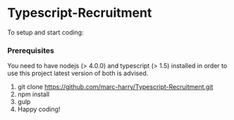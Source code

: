 # Typescript-Recruitment

To setup and start coding:

### Prerequisites
You need to have nodejs (> 4.0.0) and typescript (> 1.5) installed in order to use this project latest version of both is advised.

1. git clone https://github.com/marc-harry/Typescript-Recruitment.git
2. npm install
3. gulp
4. Happy coding!

